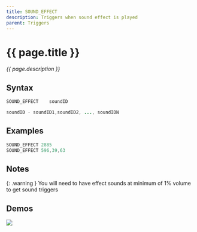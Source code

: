 ```yaml
---
title: SOUND_EFFECT
description: Triggers when sound effect is played
parent: Triggers
---
```


# {{ page.title }}

_{{ page.description }}_

## Syntax

```java
SOUND_EFFECT    soundID 

soundID - soundID1,soundID2, ..., soundIDN

```

## Examples

```java
SOUND_EFFECT 2885
SOUND_EFFECT 596,39,63
```

## Notes

{: .warning }
You will need to have effect sounds at minimum of 1% volume to get sound triggers

## Demos

![](https://i.imgur.com/iyf8Jmh.gif)

